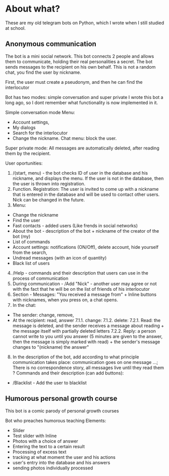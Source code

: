 # About what?
These are my old telegram bots on Python, which I wrote when I still studied at school.

## Anonymous communication
The bot is a mini social network. This bot connects 2 people and allows them to communicate, holding their real personalities a secret. The bot sends messages to the recipient on his own behalf. This is not a random chat, you find the user by nickname.

First, the user must create a pseudonym, and then he can find the interlocutor

Bot has two modes: simple conversation and super private
I wrote this bot a long ago, so I dont remember what functionality is now implemented in it.

Simple conversation mode
Menu:
- Account settings,
- My dialogs
- Search for the interlocutor
- Change the nickname.
Chat menu: block the user.

Super private mode:
All messages are automatically deleted, after reading them by the recipient.

User oportunities:
1. /(start, menu) - the bot checks ID of user in the database and his nickname, and displays the menu. If the user is not in the database, then the user is thrown into registration.
2. Function. Registration: The user is invited to come up with a nickname that is entered in the database and will be used to contact other users. Nick can be changed in the future.
3. Menu:
- Change the nickname
- Find the user
- Fast contacts - added users (Like frends in social networks)
- About the bot - description of the bot + nickname of the creator of the bot (my)
- List of commands
- Account settings: notifications (ON/Off), delete account, hide yourself from the search,
- Undread messages (with an icon of quantity)
- Black list of users

4. /Help - commands and their description that users can use in the process of communication
5. During communication - /Add "Nick" - another user may agree or not with the fact that he will be on the list of friends of his interlocutor
6. Section - Messages: "You received a message from" + Inline buttons with nicknames, when you press on, a chat opens.
7. In the chat:
- The sender: change, remove,
- At the recipient: read, answer
7.1.1. change:
7.1.2. delete:
7.2.1. Read: the message is deleted, and the sender receives a message about reading + the message itself with partially deleted letters
7.2.2. Reply: a person cannot write to you until you answer (5 minutes are given to the answer, then the message is simply marked with read) + the sender's message changes to "(nickname) the answer"
8. In the description of the bot, add according to what principle communication takes place: communication goes on one message ...; There is no correspondence story, all messages live until they read them
? Commands and their description (can add buttons):
- /Blacklist - Add the user to blacklist

## Humorous personal growth course
This bot  is a comic parody of personal growth courses

Bot who preaches humorous teaching
Elements:
- Slider
- Test slider with Inline
- Photos with a choice of answer
- Entering the text to a certain result
- Processing of excess text
- tracking at what moment the user and his actions
- user's entry into the database and his answers
- sending photos individually processed
